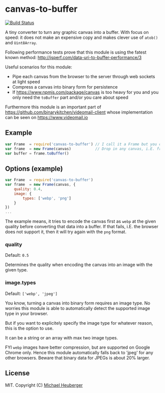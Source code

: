canvas-to-buffer
================

[![Build Status](https://travis-ci.org/binarykitchen/canvas-to-buffer.svg?branch=master)](https://travis-ci.org/binarykitchen/canvas-to-buffer)

A tiny converter to turn any graphic canvas into a buffer. With focus on speed: it does not make an expensive copy and makes clever use of `atob()` and `Uint8Array`.

Following performance tests prove that this module is using the fatest known method:
http://jsperf.com/data-uri-to-buffer-performance/3

Useful scenarios for this module:
* Pipe each canvas from the browser to the server through web sockets at light speed
* Compress a canvas into binary form for persistence
* If https://www.npmjs.com/package/canvas is too heavy for you and you only need the `toBuffer` part and/or you care about speed

Furthermore this module is an important part of https://github.com/binarykitchen/videomail-client whose implementation can be seen on https://www.videomail.io

## Example

```js
var Frame  = require('canvas-to-buffer') // I call it a Frame but you can go with i.E. CanvasConverter, whatever
var frame  = new Frame(canvas)           // Drop in any canvas, i.E. from a webcam
var buffer = frame.toBuffer()
```

## Options (example)

```js
var Frame  = require('canvas-to-buffer')
var frame  = new Frame(canvas, {
    quality: 0.4,
    image: {
        types: ['webp', 'png']
    }
})
...
```

The example means, it tries to encode the canvas first as `webp` at the given quality before converting that data into a buffer. If that fails, i.E. the browser does not support it, then it will try again with the `png` format.

### quality

Default: `0.5`

Determines the quality when encoding the canvas into an image with the given type.

### image.types

Default: `['webp', 'jpeg']`

You know, turning a canvas into binary form requires an image type. No worries this module is able to automatically detect the supported image type in your browser.

But if you want to explicitely specify the image type for whatever reason, this is the option to use.

It can be a string or an array with max two image types.

FYI `webp` images have better compression, but are supported on Google Chrome only. Hence this module automatically falls back to 'jpeg' for any other browsers. Beware that binary data for JPEGs is about 20% larger.

## License

MIT. Copyright (C) [Michael Heuberger](https://binarykitchen.com)
